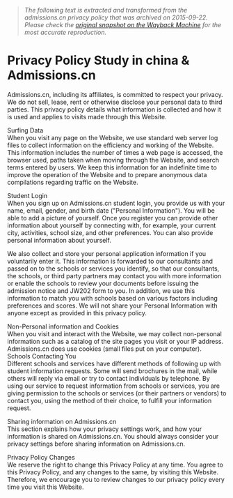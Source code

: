 > *The following text is extracted and transformed from the admissions.cn privacy policy that was archived on 2015-09-22. Please check the [original snapshot on the Wayback Machine](https://web.archive.org/web/20150922134720id_/http%3A//www.admissions.cn/privacy-policy.html) for the most accurate reproduction.*

# Privacy Policy Study in china & Admissions.cn

Admissions.cn, including its affiliates, is committed to respect your privacy. We do not sell, lease, rent or otherwise disclose your personal data to third parties. This privacy policy details what information is collected and how it is used and applies to visits made through this Website. 

Surfing Data   
When you visit any page on the Website, we use standard web server log files to collect information on the efficiency and working of the Website. This information includes the number of times a web page is accessed, the browser used, paths taken when moving through the Website, and search terms entered by users. We keep this information for an indefinite time to improve the operation of the Website and to prepare anonymous data compilations regarding traffic on the Website. 

Student Login   
When you sign up on Admissions.cn student login, you provide us with your name, email, gender, and birth date ("Personal Information"). You will be able to add a picture of yourself. Once you register you can provide other information about yourself by connecting with, for example, your current city, activities, school size, and other preferences. You can also provide personal information about yourself. 

We also collect and store your personal application information if you voluntarily enter it. This information is forwarded to our consultants and passed on to the schools or services you identify, so that our consultants, the schools, or third party partners may contact you with more information or enable the schools to review your documents before issuing the admission notice and JW202 form to you. In addition, we use this information to match you with schools based on various factors including preferences and scores. We will not share your Personal Information with anyone except as provided in this privacy policy. 

Non-Personal information and Cookies   
When you visit and interact with the Website, we may collect non-personal information such as a catalog of the site pages you visit or your IP address. Admissions.cn does use cookies (small files put on your computer).   
Schools Contacting You   
Different schools and services have different methods of following up with student information requests. Some will send brochures in the mail, while others will reply via email or try to contact individuals by telephone. By using our service to request information from schools or services, you are giving permission to the schools or services (or their partners or vendors) to contact you, using the method of their choice, to fulfill your information request. 

Sharing information on Admissions.cn   
This section explains how your privacy settings work, and how your information is shared on Admissions.cn. You should always consider your privacy settings before sharing information on Admissions.cn. 

Privacy Policy Changes   
We reserve the right to change this Privacy Policy at any time. You agree to this Privacy Policy, and any changes to the same, by visiting this Website. Therefore, we encourage you to review changes to our privacy policy every time you visit this Website. 
